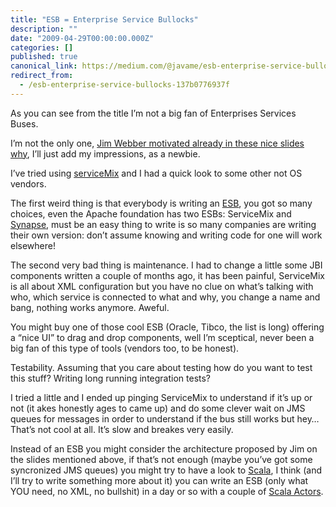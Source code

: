 ```yaml
---
title: "ESB = Enterprise Service Bullocks"
description: ""
date: "2009-04-29T00:00:00.000Z"
categories: []
published: true
canonical_link: https://medium.com/@javame/esb-enterprise-service-bullocks-137b0776937f
redirect_from:
  - /esb-enterprise-service-bullocks-137b0776937f
---
```


As you can see from the title I’m not a big fan of Enterprises Services Buses.

I’m not the only one, [Jim Webber motivated already in these nice slides why](http://jim.webber.name/2009/02/22/c3350ec8-6342-4ed5-bea4-8be93d7f70c4.aspx), I’ll just add my impressions, as a newbie.

I’ve tried using [serviceMix](http://servicemix.apache.org/home.html) and I had a quick look to some other not OS vendors.

The first weird thing is that everybody is writing an [ESB](http://en.wikipedia.org/wiki/ESB), you got so many choices, even the Apache foundation has two ESBs: ServiceMix and [Synapse](http://synapse.apache.org/), must be an easy thing to write is so many companies are writing their own version: don’t assume knowing and writing code for one will work elsewhere!

The second very bad thing is maintenance. I had to change a little some JBI components written a couple of months ago, it has been painful, ServiceMix is all about XML configuration but you have no clue on what’s talking with who, which service is connected to what and why, you change a name and bang, nothing works anymore. Aweful.

You might buy one of those cool ESB (Oracle, Tibco, the list is long) offering a “nice UI” to drag and drop components, well I’m sceptical, never been a big fan of this type of tools (vendors too, to be honest).

Testability. Assuming that you care about testing how do you want to test this stuff? Writing long running integration tests?

I tried a little and I ended up pinging ServiceMix to understand if it’s up or not (it akes honestly ages to came up) and do some clever wait on JMS queues for messages in order to understand if the bus still works but hey… That’s not cool at all. It’s slow and breakes very easily.

Instead of an ESB you might consider the architecture proposed by Jim on the slides mentioned above, if that’s not enough (maybe you’ve got some syncronized JMS queues) you might try to have a look to [Scala](http://www.scala-lang.org/), I think (and I’ll try to write something more about it) you can write an ESB (only what YOU need, no XML, no bullshit) in a day or so with a couple of [Scala Actors](http://www.scala-lang.org/node/242).
